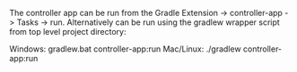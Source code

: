 The controller app can be run from the Gradle Extension -> controller-app -> Tasks -> run. Alternatively can be run using the gradlew wrapper script from top level project directory:

Windows: gradlew.bat controller-app:run
Mac/Linux: ./gradlew controller-app:run
